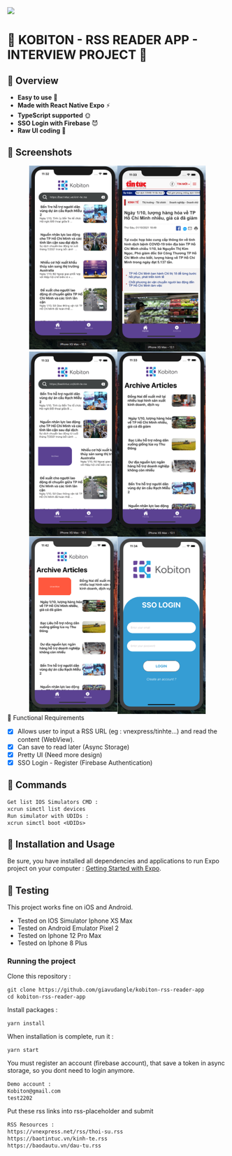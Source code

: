 <img src="https://workablehr.s3.amazonaws.com/uploads/account/logo/488654/logo">

# 🚀 KOBITON - RSS READER APP - INTERVIEW PROJECT  🚀

## 🚀 Overview
- **Easy to use** 🤘
- **Made with React Native Expo** ⚡
- **TypeScript supported** 🌞
- **SSO Login with Firebase** 😈
- **Raw UI coding** 👐

## 🚀 Screenshots 
<div style="display:flex;justify-content:center;flex-wrap:wrap;">
<img style="width:40%;height:80%" src='./src/assets/screenshots/1.png'>
<img style="width:40%;height:80%" src='./src/assets/screenshots/2.png'>
<img style="width:40%;height:80%" src='./src/assets/screenshots/3.png'>
<img style="width:40%;height:80%" src='./src/assets/screenshots/4.png'>
<img style="width:40%;height:80%" src='./src/assets/screenshots/5.png'>
<img style="width:40%;height:80%" src='./src/assets/screenshots/6.png'>
</div
  
## 🚀 Functional Requirements

- [x] Allows user to input a RSS URL (eg : vnexpress/tinhte...) and read the content (WebView).
- [x] Can save to read later (Async Storage)
- [x] Pretty UI (Need more design)
- [x] SSO Login - Register (Firebase Authentication)

## 🚀 Commands
```
Get list IOS Simulators CMD : 
xcrun simctl list devices
Run simulator with UDIDs :
xcrun simctl boot <UDIDs>
```


## 🚀 Installation and Usage

Be sure, you have installed all dependencies and applications to run Expo project on your computer : [Getting Started with Expo](https://docs.expo.io/get-started/installation/).

## 🚀 Testing

This project works fine on iOS and Android.
- Tested on IOS Simulator Iphone XS Max
- Tested on Android Emulator Pixel 2
- Tested on Iphone 12 Pro Max
- Tested on Iphone 8 Plus
### Running the project

Clone this repository :

```
git clone https://github.com/giavudangle/kobiton-rss-reader-app
cd kobiton-rss-reader-app
```

Install packages :

```
yarn install
```

When installation is complete, run it :

```
yarn start
```
You must register an account (firebase account), that save a token in async storage, so you dont need to login anymore.

```
Demo account :
Kobiton@gmail.com
test2202
```

Put these rss links into rss-placeholder and submit
```
RSS Resources :  
https://vnexpress.net/rss/thoi-su.rss
https://baotintuc.vn/kinh-te.rss
https://baodautu.vn/dau-tu.rss
```


